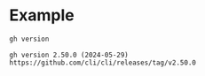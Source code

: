 # Example

```sh
gh version
```
```
gh version 2.50.0 (2024-05-29)
https://github.com/cli/cli/releases/tag/v2.50.0
```

<!-- This file is generated by yodoc.
https://github.com/suzuki-shunsuke/yodoc
Please don't edit this code comment because yodoc depends on this code comment.
-->

